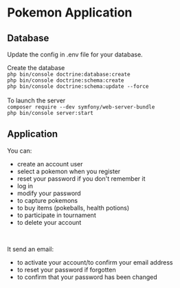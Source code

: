 # Pokemon Application

## Database
<p>Update the config in .env file for your database.</p>

<p>Create the database<br>
<code>php bin/console doctrine:database:create</code><br>
<code>php bin/console doctrine:schema:create</code><br>
<code>php bin/console doctrine:schema:update --force</code>
<br><br>
To launch the server<br>
<code>composer require --dev symfony/web-server-bundle</code><br>
<code>php bin/console server:start</code><br>

## Application
<p>You can:</p>
<ul>
  <li>create an account user</li>
  <li>select a pokemon when you register</li>
  <li>reset your password if you don't remember it</li>
  <li>log in</li>
  <li>modify your password</li>
  <li>to capture pokemons</li>
  <li>to buy items (pokeballs, health potions)</li>
  <li>to participate in tournament</li>
  <li>to delete your account</li>
</ul>
<br>
<p>It send an email:</p>
<ul>
  <li>to activate your account/to confirm your email address</li>
  <li>to reset your password if forgotten</li>
  <li>to confirm that your password has been changed</li>
</ul>
